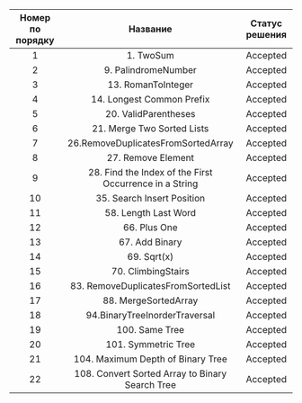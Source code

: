 | Номер по порядку               |                    Название                    | Статус решения |
| :----------------------------: | :----------------------------------------------------: | :-------------------------: |
|               1                |                       1. TwoSum                         |          Accepted          |
|               2                |                  9. PalindromeNumber                    |          Accepted          |
|               3                |                   13. RomanToInteger                    |          Accepted          |
|               4                |               14. Longest Common Prefix                 |          Accepted          |
|               5                |                  20. ValidParentheses                   |          Accepted          |
|               6                |               21. Merge Two Sorted Lists                |          Accepted          |
|               7                |           26.RemoveDuplicatesFromSortedArray            |          Accepted          |
|               8                |                   27. Remove Element                    |          Accepted          |
|               9                | 28. Find the Index of the First Occurrence in a String  |          Accepted          |
|               10               |               35. Search Insert Position                |          Accepted          |
|               11               |                  58. Length Last Word                   |          Accepted          |
|               12               |                      66. Plus One                       |          Accepted          |
|               13               |                     67. Add Binary                      |          Accepted          |
|               14               |                      69. Sqrt(x)                        |          Accepted          |
|               15               |                   70. ClimbingStairs                    |          Accepted          |
|               16               |           83. RemoveDuplicatesFromSortedList            |          Accepted          |
|               17               |                  88. MergeSortedArray                   |          Accepted          |
|               18               |             94.BinaryTreeInorderTraversal               |          Accepted          |
|               19               |                     100. Same Tree                      |          Accepted          |
|               20               |                  101. Symmetric Tree                    |          Accepted          |
|               21               |                  104. Maximum Depth of Binary Tree      |          Accepted          |
|               22               |     108. Convert Sorted Array to Binary Search Tree     |          Accepted          |

